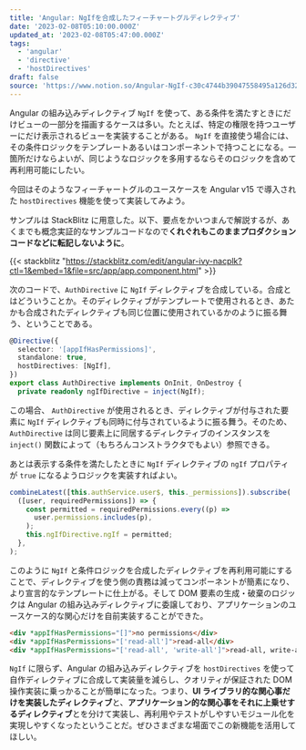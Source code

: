 ```yaml
---
title: 'Angular: NgIfを合成したフィーチャートグルディレクティブ'
date: '2023-02-08T05:10:00.000Z'
updated_at: '2023-02-08T05:47:00.000Z'
tags:
  - 'angular'
  - 'directive'
  - 'hostDirectives'
draft: false
source: 'https://www.notion.so/Angular-NgIf-c30c4744b39047558495a126d32ad0d9'
---
```


Angular の組み込みディレクティブ `NgIf` を使って、ある条件を満たすときにだけビューの一部分を描画するケースは多い。たとえば、特定の権限を持つユーザーにだけ表示されるビューを実装することがある。 `NgIf` を直接使う場合には、その条件ロジックをテンプレートあるいはコンポーネントで持つことになる。一箇所だけならよいが、同じようなロジックを多用するならそのロジックを含めて再利用可能にしたい。

今回はそのようなフィーチャートグルのユースケースを Angular v15 で導入された `hostDirectives` 機能を使って実装してみよう。

サンプルは StackBlitz に用意した。以下、要点をかいつまんで解説するが、あくまでも概念実証的なサンプルコードなので**くれぐれもこのままプロダクションコードなどに転記しないように**。

{{< stackblitz "https://stackblitz.com/edit/angular-ivy-nacplk?ctl=1&embed=1&file=src/app/app.component.html" >}}

次のコードで、`AuthDirective` に `NgIf` ディレクティブを合成している。合成とはどういうことか。そのディレクティブがテンプレートで使用されるとき、あたかも合成されたディレクティブも同じ位置に使用されているかのように振る舞う、ということである。

```typescript
@Directive({
  selector: '[appIfHasPermissions]',
  standalone: true,
  hostDirectives: [NgIf],
})
export class AuthDirective implements OnInit, OnDestroy {
  private readonly ngIfDirective = inject(NgIf);
```

この場合、 `AuthDirective` が使用されるとき、ディレクティブが付与された要素に `NgIf` ディレクティブも同時に付与されているように振る舞う。そのため、 `AuthDirective` は同じ要素上に同居するディレクティブのインスタンスを `inject()` 関数によって（もちろんコンストラクタでもよい）参照できる。

あとは表示する条件を満たしたときに `NgIf` ディレクティブの `ngIf` プロパティが `true` になるようロジックを実装すればよい。

```typescript
combineLatest([this.authService.user$, this._permissions]).subscribe(
  ([user, requiredPermissions]) => {
    const permitted = requiredPermissions.every((p) =>
      user.permissions.includes(p),
    );
    this.ngIfDirective.ngIf = permitted;
  },
);
```

このように `NgIf` と条件ロジックを合成したディレクティブを再利用可能にすることで、ディレクティブを使う側の責務は減ってコンポーネントが簡素になり、より宣言的なテンプレートに仕上がる。そして DOM 要素の生成・破棄のロジックは Angular の組み込みディレクティブに委譲しており、アプリケーションのユースケース的な関心だけを自前実装することができた。

```html
<div *appIfHasPermissions="[]">no permissions</div>
<div *appIfHasPermissions="['read-all']">read-all</div>
<div *appIfHasPermissions="['read-all', 'write-all']">read-all, write-all</div>
```

`NgIf` に限らず、Angular の組み込みディレクティブを `hostDirectives` を使って自作ディレクティブに合成して実装量を減らし、クオリティが保証された DOM 操作実装に乗っかることが簡単になった。つまり、**UI ライブラリ的な関心事だけを実装したディレクティブ**と、**アプリケーション的な関心事をそれに上乗せするディレクティブ**とを分けて実装し、再利用やテストがしやすいモジュール化を実現しやすくなったということだ。ぜひさまざまな場面でこの新機能を活用してほしい。
